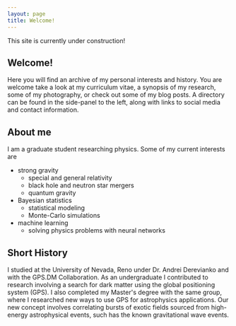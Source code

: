 ```yaml
---
layout: page
title: Welcome!
---
```


<p class="warning">This site is currently under construction!</p>

## Welcome!

Here you will find an archive of my personal interests and history. You are welcome take a look at my curriculum vitae, a synopsis of my research, some of my photography, or check out some of my blog posts. A directory can be found in the side-panel to the left, along with links to social media and contact information.

## About me

I am a graduate student researching physics. Some of my current interests are

* strong gravity
  * special and general relativity
  * black hole and neutron star mergers
  * quantum gravity
* Bayesian statistics
  * statistical modeling
  * Monte-Carlo simulations
* machine learning
  * solving physics problems with neural networks


## Short History

I studied at the University of Nevada, Reno under Dr. Andrei Derevianko and with the GPS.DM Collaboration. As an undergraduate I contributed to research involving a search for dark matter using the global positioning system (GPS). I also completed my Master's degree with the same group, where I researched new ways to use GPS for astrophysics applications. Our new concept involves correlating bursts of exotic fields sourced from high-energy astrophysical events, such has the known gravitational wave events.
